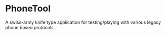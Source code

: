 # PhoneTool
A swiss-army knife type application for testing/playing with various legacy phone based protocols

